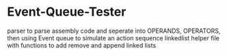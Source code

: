 # Event-Queue-Tester
parser to parse assembly code and seperate into OPERANDS, OPERATORS,
then using Event queue to simulate an action sequence
linkedlist helper file with functions to add remove and append linked lists
